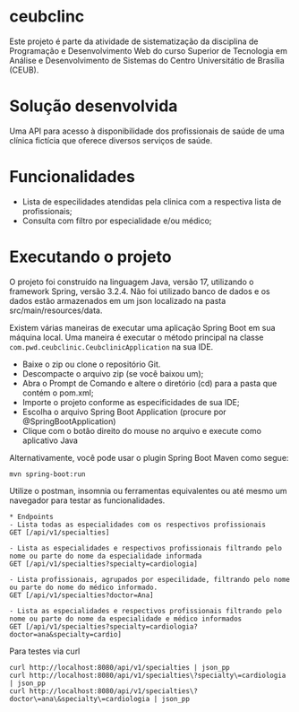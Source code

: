 # ceubclinc

Este projeto é parte da atividade de sistematização da disciplina de Programação e Desenvolvimento Web do curso Superior de Tecnologia em Análise e Desenvolvimento de Sistemas do Centro Universitátio de Brasília (CEUB).

# Solução desenvolvida
Uma API para acesso à disponibilidade dos profissionais de saúde de uma clínica fictícia que oferece diversos serviços de saúde. 


# Funcionalidades
- Lista de especilidades atendidas pela clinica com a respectiva lista de profissionais;
- Consulta com filtro por especialidade e/ou médico;

# Executando o projeto
O projeto foi construído na linguagem Java, versão 17, utilizando o framework Spring, versão 3.2.4. Não foi utilizado banco de dados e os dados estão armazenados em um json localizado na pasta src/main/resources/data.


Existem várias maneiras de executar uma aplicação Spring Boot em sua máquina local. Uma maneira é executar o método principal na classe `com.pwd.ceubclinic.CeubclinicApplication` na sua IDE.

- Baixe o zip ou clone o repositório Git.
- Descompacte o arquivo zip (se você baixou um);
- Abra o Prompt de Comando e altere o diretório (cd) para a pasta que contém o pom.xml;
- Importe o projeto conforme as especificidades de sua IDE;
- Escolha o arquivo Spring Boot Application (procure por @SpringBootApplication)
- Clique com o botão direito do mouse no arquivo e execute como aplicativo Java

Alternativamente, você pode usar o plugin Spring Boot Maven como segue:

`mvn spring-boot:run`

Utilize o postman, insomnia ou ferramentas equivalentes ou até mesmo um navegador para testar as funcionalidades.


```
* Endpoints
- Lista todas as especialidades com os respectivos profissionais
GET [/api/v1/specialties]

- Lista as especialidades e respectivos profissionais filtrando pelo nome ou parte do nome da especialidade informada
GET [/api/v1/specialties?specialty=cardiologia]

- Lista profissionais, agrupados por especilidade, filtrando pelo nome ou parte do nome do médico informado. 
GET [/api/v1/specialties?doctor=Ana]

- Lista as especialidades e respectivos profissionais filtrando pelo nome ou parte do nome da especialidade e médico informados
GET [/api/v1/specialties?specialty=cardiologia?doctor=ana&specialty=cardio]

```

Para testes via curl

```
curl http://localhost:8080/api/v1/specialties | json_pp
curl http://localhost:8080/api/v1/specialties\?specialty\=cardiologia | json_pp
curl http://localhost:8080/api/v1/specialties\?doctor\=ana\&specialty\=cardiologia | json_pp

```